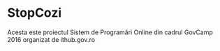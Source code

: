 # StopCozi
Acesta este proiectul Sistem de Programări Online din cadrul GovCamp 2016 organizat de ithub.gov.ro

